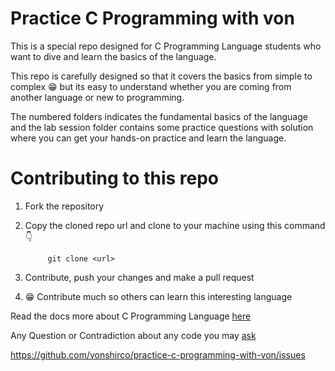 # Practice C Programming with von

This is a special repo designed for C Programming Language students who want to dive and learn the basics of the language.

This repo is carefully designed so that it covers the basics from simple to complex 😁 but its easy to understand whether you are coming from another language or new to programming.

The numbered folders indicates the fundamental basics of the language and the lab session folder contains some practice questions with solution where you can get your hands-on practice and learn the language.

# Contributing to this repo

1. Fork the repository

2. Copy the cloned repo url and clone to your machine using this command 👇

   ```git
        git clone <url>
   ```

3. Contribute, push your changes and make a pull request

4. 😁 Contribute much so others can learn this interesting language

Read the docs more about C Programming Language [here](https://www.tutorialspoint.com/cprogramming/index.htm#:~:text=C%20programming%20is%20a%20general,most%20widely%20used%20computer%20language.)

Any Question or Contradiction about any code you may [ask](https://github.com/vonshirco/practice-c-programming-with-von/issues)

https://github.com/vonshirco/practice-c-programming-with-von/issues
